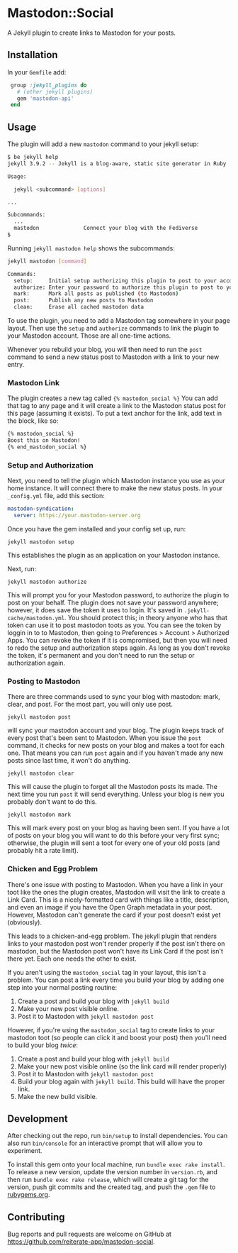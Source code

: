 # Mastodon::Social

A Jekyll plugin to create links to Mastodon for your posts.

## Installation

In your `Gemfile` add:
```ruby
 group :jekyll_plugins do
   # (other jekyll plugins)
   gem 'mastodon-api'
 end
```

## Usage

The plugin will add a new `mastodon` command to your jekyll setup:
```sh
$ be jekyll help
jekyll 3.9.2 -- Jekyll is a blog-aware, static site generator in Ruby

Usage:

  jekyll <subcommand> [options]

...

Subcommands:
  ...
  mastodon              Connect your blog with the Fediverse
$
```

Running `jekyll mastodon help` shows the subcommands:
```sh
jekyll mastodon [command]

Commands:
  setup:     Initial setup authorizing this plugin to post to your account
  authorize: Enter your password to authorize this plugin to post to your Mastodon account
  mark:      Mark all posts as published (to Mastodon)
  post:      Publish any new posts to Mastodon
  clean:     Erase all cached mastodon data
```

To use the plugin, you need to add a Mastodon tag somewhere in your page layout. Then use the `setup` and `authorize`
commands to link the plugin to your Mastodon account. Those are all one-time actions.

Whenever you rebuild your blog, you will then need to run the `post` command to send a new status post to Mastodon
with a link to your new entry.

### Mastodon Link

The plugin creates a new tag called `{% mastodon_social %}` You can add that tag to any page and it will create
a link to the Mastodon status post for this page (assuming it exists). To put a text anchor for the link, add text in 
the block, like so:
```html
{% mastodon_social %}
Boost this on Mastodon!
{% end_mastodon_social %}
```

### Setup and Authorization

Next, you need to tell the plugin which Mastodon instance you use as your home instance. It will connect there
to make the new status posts. In your `_config.yml` file, add this section:

```yaml
mastodon-syndication:
  server: https://your.mastodon-server.org
```

Once you have the gem installed and your config set up, run:
```
jekyll mastodon setup
```
This establishes the plugin as an application on your Mastodon instance.

Next, run:
```
jekyll mastodon authorize
```
This will prompt you for your Mastodon password, to authorize the plugin to post on your behalf. The plugin does
not save your password anywhere; however, it does save the token it uses to login. It's saved in 
`.jekyll-cache/mastodon.yml`. You should protect this; in theory anyone who has that token can use it to post
mastodon toots as you. You can see the token by loggin in to to Mastodon, then going to 
Preferences > Account > Authorized Apps. You can revoke the token if it is compromised, but then you will need
to redo the setup and authorization steps again. As long as you don't revoke the token, it's permanent and
you don't need to run the setup or authorization again.

### Posting to Mastodon

There are three commands used to sync your blog with mastodon: mark, clear, and post. For the most part, you
will only use post.

```
jekyll mastodon post
```
will sync your mastodon account and your blog. The plugin keeps track of every post that's been sent to Mastodon.
When you issue the `post` command, it checks for new posts on your blog and makes a toot for each one. That means
you can run `post` again and if you haven't made any new posts since last time, it won't do anything.

```
jekyll mastodon clear
```
This will cause the plugin to forget all the Mastodon posts its made. The next time you run `post` it will send
everything. Unless your blog is new you probably don't want to do this.

```
jekyll mastodon mark
```
This will mark every post on your blog as having been sent. If you have a lot of posts on your blog you will want
to do this before your very first sync; otherwise, the plugin will sent a toot for every one of your old posts (and
probably hit a rate limit).

### Chicken and Egg Problem

There's one issue with posting to Mastodon. When you have a link in your toot like the ones the plugin creates,
Mastodon will visit the link to create a Link Card. This is a nicely-formatted card with things like a title,
description, and even an image if you have the Open Graph metadata in your post. However, Mastodon can't generate
the card if your post doesn't exist yet (obviously).

This leads to a chicken-and-egg problem. The jekyll plugin that renders links to your mastodon post won't render
properly if the post isn't there on mastodon, but the Mastodon post won't have its Link Card if the post isn't
there yet. Each one needs the other to exist.

If you aren't using the `mastodon_social` tag in your layout, this isn't a problem. You can post a link
every time you build your blog by adding one step into your normal posting routine:

1. Create a post and build your blog with `jekyll build`
2. Make your new post visible online.
3. Post it to Mastodon with `jekyll mastodon post`

However, if you're using the `mastodon_social` tag to create links to your mastodon toot (so people can click it
and boost your post) then you'll need to build your blog *twice*:

1. Create a post and build your blog with `jekyll build`
2. Make your new post visible online (so the link card will render properly)
3. Post it to Mastodon with `jekyll mastodon post`
4. Build your blog again with `jekyll build`. This build will have the proper link.
5. Make the new build visible.

## Development

After checking out the repo, run `bin/setup` to install dependencies. You can also run `bin/console` for an interactive prompt that will allow you to experiment.

To install this gem onto your local machine, run `bundle exec rake install`. To release a new version, update the version number in `version.rb`, and then run `bundle exec rake release`, which will create a git tag for the version, push git commits and the created tag, and push the `.gem` file to [rubygems.org](https://rubygems.org).

## Contributing

Bug reports and pull requests are welcome on GitHub at https://github.com/reiterate-app/mastodon-social.
